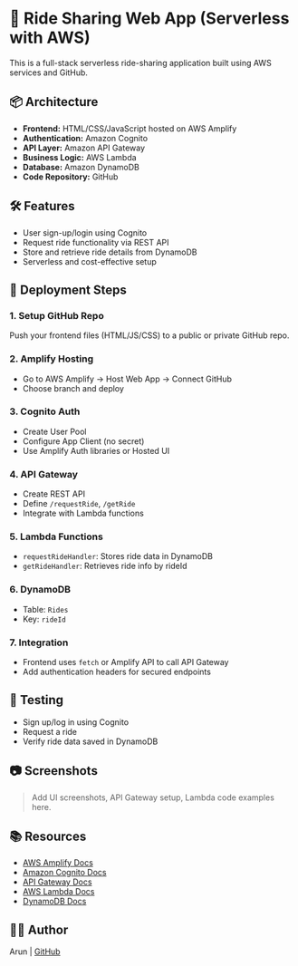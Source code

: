 # 🚗 Ride Sharing Web App (Serverless with AWS)

This is a full-stack serverless ride-sharing application built using AWS services and GitHub.

## 📦 Architecture

- **Frontend:** HTML/CSS/JavaScript hosted on AWS Amplify
- **Authentication:** Amazon Cognito
- **API Layer:** Amazon API Gateway
- **Business Logic:** AWS Lambda
- **Database:** Amazon DynamoDB
- **Code Repository:** GitHub

## 🛠 Features

- User sign-up/login using Cognito
- Request ride functionality via REST API
- Store and retrieve ride details from DynamoDB
- Serverless and cost-effective setup

## 🚀 Deployment Steps

### 1. Setup GitHub Repo
Push your frontend files (HTML/JS/CSS) to a public or private GitHub repo.

### 2. Amplify Hosting
- Go to AWS Amplify → Host Web App → Connect GitHub
- Choose branch and deploy

### 3. Cognito Auth
- Create User Pool
- Configure App Client (no secret)
- Use Amplify Auth libraries or Hosted UI

### 4. API Gateway
- Create REST API
- Define `/requestRide`, `/getRide`
- Integrate with Lambda functions

### 5. Lambda Functions
- `requestRideHandler`: Stores ride data in DynamoDB
- `getRideHandler`: Retrieves ride info by rideId

### 6. DynamoDB
- Table: `Rides`
- Key: `rideId`

### 7. Integration
- Frontend uses `fetch` or Amplify API to call API Gateway
- Add authentication headers for secured endpoints

## 🧪 Testing

- Sign up/log in using Cognito
- Request a ride
- Verify ride data saved in DynamoDB

## 📷 Screenshots

> Add UI screenshots, API Gateway setup, Lambda code examples here.

## 📚 Resources

- [AWS Amplify Docs](https://docs.amplify.aws/)
- [Amazon Cognito Docs](https://docs.aws.amazon.com/cognito/)
- [API Gateway Docs](https://docs.aws.amazon.com/apigateway/)
- [AWS Lambda Docs](https://docs.aws.amazon.com/lambda/)
- [DynamoDB Docs](https://docs.aws.amazon.com/dynamodb/)

## 👨‍💻 Author

Arun | [GitHub](https://github.com/ardevopsun)
